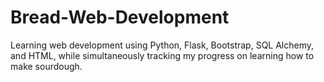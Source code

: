 # Bread-Web-Development
Learning web development using Python, Flask, Bootstrap, SQL Alchemy, and HTML, while simultaneously tracking my progress on learning how to make sourdough.
